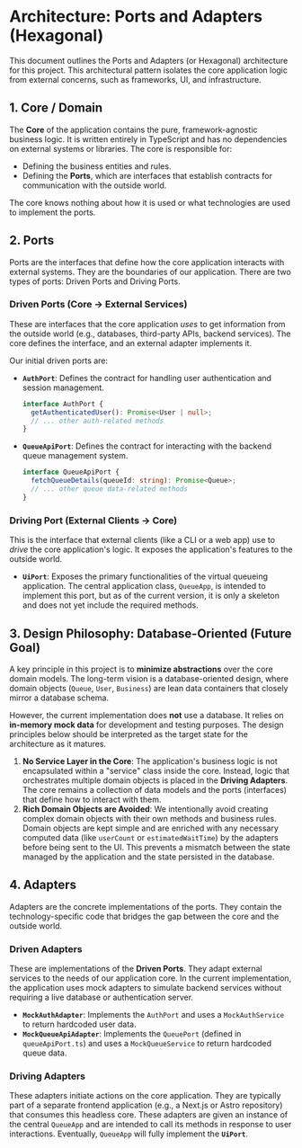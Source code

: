# Architecture: Ports and Adapters (Hexagonal)

This document outlines the Ports and Adapters (or Hexagonal) architecture for this project. This architectural pattern isolates the core application logic from external concerns, such as frameworks, UI, and infrastructure.

## 1. Core / Domain

The **Core** of the application contains the pure, framework-agnostic business logic. It is written entirely in TypeScript and has no dependencies on external systems or libraries. The core is responsible for:

-   Defining the business entities and rules.
-   Defining the **Ports**, which are interfaces that establish contracts for communication with the outside world.

The core knows nothing about how it is used or what technologies are used to implement the ports.

## 2. Ports

Ports are the interfaces that define how the core application interacts with external systems. They are the boundaries of our application. There are two types of ports: Driven Ports and Driving Ports.

### Driven Ports (Core → External Services)

These are interfaces that the core application *uses* to get information from the outside world (e.g., databases, third-party APIs, backend services). The core defines the interface, and an external adapter implements it.

Our initial driven ports are:

-   **`AuthPort`**: Defines the contract for handling user authentication and session management.
    ```typescript
    interface AuthPort {
      getAuthenticatedUser(): Promise<User | null>;
      // ... other auth-related methods
    }
    ```
-   **`QueueApiPort`**: Defines the contract for interacting with the backend queue management system.
    ```typescript
    interface QueueApiPort {
      fetchQueueDetails(queueId: string): Promise<Queue>;
      // ... other queue data-related methods
    }
    ```

### Driving Port (External Clients → Core)

This is the interface that external clients (like a CLI or a web app) use to *drive* the core application's logic. It exposes the application's features to the outside world.

-   **`UiPort`**: Exposes the primary functionalities of the virtual queueing application. The central application class, `QueueApp`, is intended to implement this port, but as of the current version, it is only a skeleton and does not yet include the required methods.

## 3. Design Philosophy: Database-Oriented (Future Goal)

A key principle in this project is to **minimize abstractions** over the core domain models. The long-term vision is a database-oriented design, where domain objects (`Queue`, `User`, `Business`) are lean data containers that closely mirror a database schema.

However, the current implementation does **not** use a database. It relies on **in-memory mock data** for development and testing purposes. The design principles below should be interpreted as the target state for the architecture as it matures.

1.  **No Service Layer in the Core**: The application's business logic is not encapsulated within a "service" class inside the core. Instead, logic that orchestrates multiple domain objects is placed in the **Driving Adapters**. The core remains a collection of data models and the ports (interfaces) that define how to interact with them.
2.  **Rich Domain Objects are Avoided**: We intentionally avoid creating complex domain objects with their own methods and business rules. Domain objects are kept simple and are enriched with any necessary computed data (like `userCount` or `estimatedWaitTime`) by the adapters before being sent to the UI. This prevents a mismatch between the state managed by the application and the state persisted in the database.

## 4. Adapters

Adapters are the concrete implementations of the ports. They contain the technology-specific code that bridges the gap between the core and the outside world.

### Driven Adapters

These are implementations of the **Driven Ports**. They adapt external services to the needs of our application core. In the current implementation, the application uses mock adapters to simulate backend services without requiring a live database or authentication server.

-   **`MockAuthAdapter`**: Implements the `AuthPort` and uses a `MockAuthService` to return hardcoded user data.
-   **`MockQueueApiAdapter`**: Implements the `QueuePort` (defined in `queueApiPort.ts`) and uses a `MockQueueService` to return hardcoded queue data.

### Driving Adapters

These adapters initiate actions on the core application. They are typically part of a separate frontend application (e.g., a Next.js or Astro repository) that consumes this headless core. These adapters are given an instance of the central `QueueApp` and are intended to call its methods in response to user interactions. Eventually, `QueueApp` will fully implement the **`UiPort`**.
